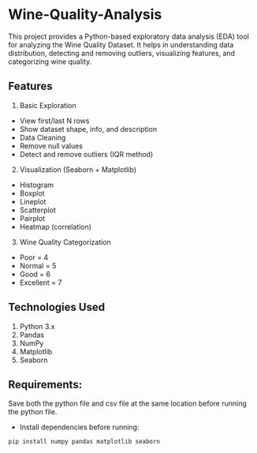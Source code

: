 # Wine-Quality-Analysis
This project provides a Python-based exploratory data analysis (EDA) tool for analyzing the Wine Quality Dataset. It helps in understanding data distribution, detecting and removing outliers, visualizing features, and categorizing wine quality.

## Features
1. Basic Exploration
 - View first/last N rows
 - Show dataset shape, info, and description
 - Data Cleaning
 - Remove null values
 - Detect and remove outliers (IQR method)

2. Visualization (Seaborn + Matplotlib)
 - Histogram
 - Boxplot
 - Lineplot
 - Scatterplot
 - Pairplot
 - Heatmap (correlation)

3. Wine Quality Categorization
 - Poor = 4
 - Normal = 5
 - Good = 6
 - Excellent = 7

## Technologies Used
 1. Python 3.x
 2. Pandas
 3. NumPy
 4. Matplotlib
 5. Seaborn

## Requirements:
Save both the python file and csv file at the same location before running the python file.
 - Install dependencies before running:

```bash
pip install numpy pandas matplotlib seaborn

